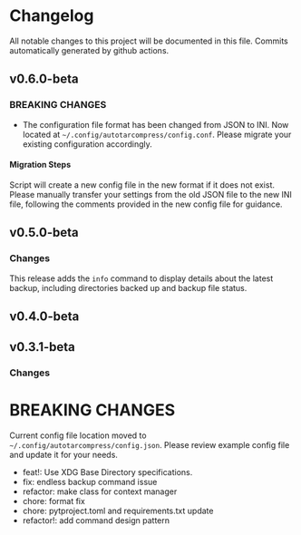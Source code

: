 # Changelog
All notable changes to this project will be documented in this file. Commits automatically generated by github actions.

## v0.6.0-beta
### BREAKING CHANGES
- The configuration file format has been changed from JSON to INI. Now located at `~/.config/autotarcompress/config.conf`. Please migrate your existing configuration accordingly.

#### Migration Steps
Script will create a new config file in the new format if it does not exist. Please manually transfer your settings from the old JSON file to the new INI file, following the comments provided in the new config file for guidance.

## v0.5.0-beta
### Changes
This release adds the `info` command to display details about the latest backup, including directories backed up and backup file status.

## v0.4.0-beta
## v0.3.1-beta
### Changes
# BREAKING CHANGES
Current config file location moved to `~/.config/autotarcompress/config.json`. Please review example config file and update it for your needs.
  
  - feat!: Use XDG Base Directory specifications.
  - fix: endless backup command issue
  - refactor: make class for context manager
  - chore: format fix
  - chore: pytproject.toml and requirements.txt update
  - refactor!: add command design pattern